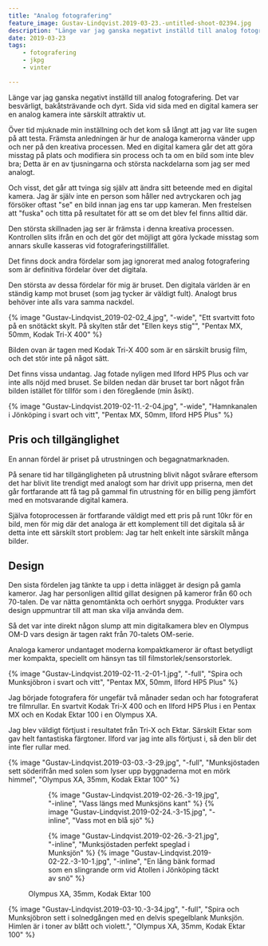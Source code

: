 ```yaml
---
title: "Analog fotografering"
feature_image: Gustav-Lindqvist.2019-03-23.-untitled-shoot-02394.jpg
description: "Länge var jag ganska negativt inställd till analog fotografering. Det var besvärligt, bakåtsträvande och dyrt. Sida vid sida med en digital…"
date: 2019-03-23
tags:
    - fotografering
    - jkpg
    - vinter

---
```


Länge var jag ganska negativt inställd till analog fotografering. Det var besvärligt, bakåtsträvande och dyrt. Sida vid sida med en digital kamera ser en analog kamera inte särskilt attraktiv ut.

Över tid mjuknade min inställning och det kom så långt att jag var lite sugen på att testa. Främsta anledningen är hur de analoga kamerorna vänder upp och ner på den kreativa processen. Med en digital kamera går det att göra misstag på plats och modifiera sin process och ta om en bild som inte blev bra; Detta är en av tjusningarna och största nackdelarna som jag ser med analogt.

Och visst, det går att tvinga sig själv att ändra sitt beteende med en digital kamera. Jag är själv inte en person som håller ned avtryckaren och jag försöker oftast "se" en bild innan jag ens tar upp kameran. Men frestelsen att "fuska" och titta på resultatet för att se om det blev fel finns alltid där.

Den största skillnaden jag ser är främsta i denna kreativa processen. Kontrollen slits ifrån en och det gör det möjligt att göra lyckade misstag som annars skulle kasseras vid fotograferingstillfället.

Det finns dock andra fördelar som jag ignorerat med analog fotografering som är definitiva fördelar över det digitala.

Den största av dessa fördelar för mig är bruset. Den digitala världen är en ständig kamp mot bruset (som jag tycker är väldigt fult). Analogt brus behöver inte alls vara samma nackdel.

{% image "Gustav-Lindqvist_2019-02-02_4.jpg", "-wide", "Ett svartvitt foto på en snötäckt skylt. På skylten står det \"Ellen keys stig\"", "Pentax MX, 50mm, Kodak Tri-X 400" %}

Bilden ovan är tagen med Kodak Tri-X 400 som är en särskilt brusig film, och det stör inte på något sätt.

Det finns vissa undantag. Jag fotade nyligen med Ilford HP5 Plus och var inte alls nöjd med bruset. Se bilden nedan där bruset tar bort något från bilden istället för tillför som i den föregående (min åsikt).

{% image "Gustav-Lindqvist.2019-02-11.-2-04.jpg", "-wide", "Hamnkanalen i Jönköping i svart och vitt", "Pentax MX, 50mm, Ilford HP5 Plus" %}

## Pris och tillgänglighet

En annan fördel är priset på utrustningen och begagnatmarknaden.

På senare tid har tillgängligheten på utrustning blivit något svårare eftersom det har blivit lite trendigt med analogt som har drivit upp priserna, men det går fortfarande att få tag på gammal fin utrustning för en billig peng jämfört med en motsvarande digital kamera.

Själva fotoprocessen är fortfarande väldigt med ett pris på runt 10kr för en bild, men för mig där det analoga är ett komplement till det digitala så är detta inte ett särskilt stort problem: Jag tar helt enkelt inte särskilt många bilder.

## Design

Den sista fördelen jag tänkte ta upp i detta inlägget är design på gamla kameror. Jag har personligen alltid gillat designen på kameror från 60 och 70-talen. De var nätta genomtänkta och oerhört snygga. Produkter vars design uppmuntrar till att man ska vilja använda dem.

Så det var inte direkt någon slump att min digitalkamera blev en Olympus OM-D vars design är tagen rakt från 70-talets OM-serie.

Analoga kameror undantaget moderna kompaktkameror är oftast betydligt mer kompakta, speciellt om hänsyn tas till filmstorlek/sensorstorlek.

{% image "Gustav-Lindqvist.2019-02-11.-2-01-1.jpg", "-full", "Spira och Munksjöbron i svart och vitt", "Pentax MX, 50mm, Ilford HP5 Plus" %}

Jag började fotografera för ungefär två månader sedan och har fotograferat tre filmrullar. En svartvit Kodak Tri-X 400 och en Ilford HP5 Plus i en Pentax MX och en Kodak Ektar 100 i en Olympus XA.

Jag blev väldigt förtjust i resultatet från Tri-X och Ektar. Särskilt Ektar som gav helt fantastiska färgtoner. Ilford var jag inte alls förtjust i, så den blir det inte fler rullar med.

{% image "Gustav-Lindqvist.2019-03-03.-3-29.jpg", "-full", "Munksjöstaden sett söderifrån med solen som lyser upp byggnaderna mot en mörk himmel", "Olympus XA, 35mm, Kodak Ektar 100" %}

<figure class="gallery -wide">
	<figure class="gallery-row -no-wrap">
		{% image "Gustav-Lindqvist.2019-02-26.-3-19.jpg", "-inline", "Vass längs med Munksjöns kant" %}
		{% image "Gustav-Lindqvist.2019-02-24.-3-15.jpg", "-inline", "Vass mot en blå sjö" %}
	</figure>
	<figure class="gallery-row">
		{% image "Gustav-Lindqvist.2019-02-26.-3-21.jpg", "-inline", "Munksjöstaden perfekt speglad i Munksjön" %}
		{% image "Gustav-Lindqvist.2019-02-22.-3-10-1.jpg", "-inline", "En lång bänk formad som en slingrande orm vid Atollen i Jönköping täckt av snö" %}
	</figure>
	<figcaption><p>Olympus XA, 35mm, Kodak Ektar 100</p></figcaption>
</figure>

{% image "Gustav-Lindqvist.2019-03-10.-3-34.jpg", "-full", "Spira och Munksjöbron sett i solnedgången med en delvis spegelblank Munksjön. Himlen är i toner av blått och violett.", "Olympus XA, 35mm, Kodak Ektar 100" %}
